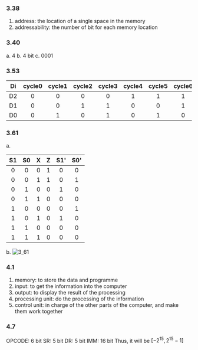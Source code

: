 ### 3.38
1) address: the location of a single space in the memory
2) addressability: the number of bit for each memory location 

### 3.40
a. 4
b. 4 bit
c. 0001

### 3.53
|Di|cycle0|cycle1|cycle2|cycle3|cycle4|cycle5|cycle6|cycle7|
|:----:|:----:|:----:|:----:|:----:|:----:|:----:|:----:|:----:|
|D2|0|0|0|0|1|1|1|1|
|D1|0|0|1|1|0|0|1|1|
|D0|0|1|0|1|0|1|0|1|


### 3.61
a.

|S1|S0|X|Z|S1'|S0'|
|:----:|:----:|:----:|:----:|:----:|:----:|
|0|0|0|1|0|0|
|0|0|1|1|0|1|
|0|1|0|0|1|0|
|0|1|1|0|0|0|
|1|0|0|0|0|1|
|1|0|1|0|1|0|
|1|1|0|0|0|0|
|1|1|1|0|0|0|

b.
![3_61](D:\coding\cpp_learning\HW3\3_61.jpg)


### 4.1 
1) memory: to store the data and programme
2) input: to get the information into the computer
3) output: to display the result of the processing
4) processing unit: do the processing of the information
5) control unit: in charge of the other parts of the computer, and make them work together

### 4.7
OPCODE: 6 bit
SR: 5 bit
DR: 5 bit
IMM: 16 bit
Thus, it will be $[-2^{15},2^{15}-1]$
